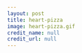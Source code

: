 ```yaml
---
layout: post
title: heart-pizza
image: heart-pizza.gif
credit_name: null 
credit_url: null
---
```


